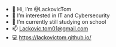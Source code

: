 - 👋 Hi, I’m @LackovicTom
- 👀 I’m interested in IT and Cybersecurity
- 🌱 I’m currently still studying on school
- 📫 Lackovic.tom01@gmail.com
- 💻 https://lackovictom.github.io/
<!---
LackovicTom/LackovicTom is a ✨ special ✨ repository because its `README.md` (this file) appears on your GitHub profile.
You can click the Preview link to take a look at your changes.
--->
